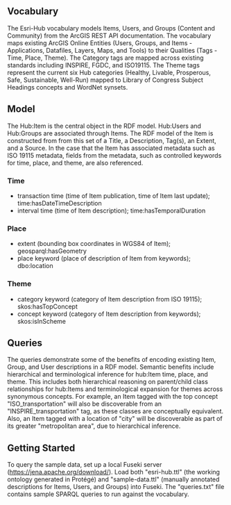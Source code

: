 ## Vocabulary
The Esri-Hub vocabulary models Items, Users, and Groups (Content and Community) from the ArcGIS REST API documentation. The vocabulary maps existing ArcGIS Online Entities (Users, Groups, and Items -  Applications, Datafiles, Layers, Maps, and Tools) to their Qualities (Tags - Time, Place, Theme). The Category tags are mapped across existing standards including INSPIRE, FGDC, and ISO19115. The Theme tags represent the current six Hub categories (Healthy, Livable, Prosperous, Safe, Sustainable, Well-Run) mapped to Library of Congress Subject Headings concepts and WordNet synsets.

## Model
The Hub:Item is the central object in the RDF model. Hub:Users and Hub:Groups are associated through Items. The RDF model of the Item is constructed from from this set of a Title, a Description, Tag(s), an Extent, and a Source. In the case that the Item has associated metadata such as ISO 19115 metadata, fields from the metadata, such as controlled keywords for time, place, and theme, are also referenced.

### Time
- transaction time (time of Item publication, time of Item last update); time:hasDateTimeDescription
- interval time (time of Item description); time:hasTemporalDuration

### Place
- extent (bounding box coordinates in WGS84 of Item); geosparql:hasGeometry
- place keyword (place of description of Item from keywords); dbo:location

### Theme
- category keyword (category of Item description from ISO 19115); skos:hasTopConcept
- concept keyword (category of Item description from keywords); skos:isInScheme

## Queries
The queries demonstrate some of the benefits of encoding existing Item, Group, and User descriptions in a RDF model. Semantic benefits include hierarchical and terminological inference for hub:Item time, place, and theme. This includes both hierarchical reasoning on parent/child class relationships for hub:Items and terminological expansion for themes across synonymous concepts. For example, an Item tagged with the top concept "ISO_transportation" will also be discoverable from an "INSPIRE_transportation" tag, as these classes are conceptually equivalent. Also, an Item tagged with a location of "city" will be discoverable as part of its greater "metropolitan area", due to hierarchical inference.

## Getting Started
To query the sample data, set up a local Fuseki server (<https://jena.apache.org/download/>). Load both "esri-hub.ttl" (the working ontology generated in Protégé) and "sample-data.ttl" (manually annotated descriptions for Items, Users, and Groups) into Fuseki. The "queries.txt" file contains sample SPARQL queries to run against the vocabulary.
